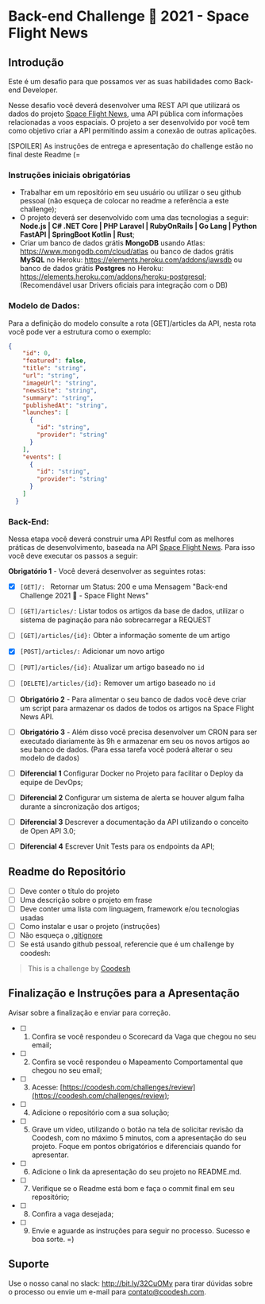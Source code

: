 # Back-end Challenge 🏅 2021 - Space Flight News

## Introdução

Este é um desafio para que possamos ver as suas habilidades como Back-end Developer.

Nesse desafio você deverá desenvolver uma REST API que utilizará os dados do projeto [Space Flight News](https://api.spaceflightnewsapi.net/v3/documentation), uma API pública com informações relacionadas a voos espaciais. O projeto a ser desenvolvido por você tem como objetivo criar a API permitindo assim a conexão de outras aplicações.

[SPOILER] As instruções de entrega e apresentação do challenge estão no final deste Readme (=

### Instruções iniciais obrigatórias

- Trabalhar em um repositório em seu usuário ou utilizar o seu github pessoal (não esqueça de colocar no readme a referência a este challenge);
- O projeto deverá ser desenvolvido com uma das tecnologias a seguir: **Node.js | C# .NET Core | PHP Laravel | RubyOnRails | Go Lang | Python FastAPI | SpringBoot Kotlin | Rust**;
- Criar um banco de dados grátis **MongoDB** usando Atlas: https://www.mongodb.com/cloud/atlas ou banco de dados grátis **MySQL** no Heroku: https://elements.heroku.com/addons/jawsdb ou banco de dados grátis **Postgres** no Heroku: https://elements.heroku.com/addons/heroku-postgresql; (Recomendável usar Drivers oficiais para integração com o DB)

### Modelo de Dados:

Para a definição do modelo consulte a rota [GET]/articles da API, nesta rota você pode ver a estrutura como o exemplo:

```json
{
    "id": 0,
    "featured": false,
    "title": "string",
    "url": "string",
    "imageUrl": "string",
    "newsSite": "string",
    "summary": "string",
    "publishedAt": "string",
    "launches": [
      {
        "id": "string",
        "provider": "string"
      }
    ],
    "events": [
      {
        "id": "string",
        "provider": "string"
      }
    ]
  }
```

### Back-End:

Nessa etapa você deverá construir uma API Restful com as melhores práticas de desenvolvimento, baseada na API [Space Flight News](https://api.spaceflightnewsapi.net/v3/documentation). Para isso você deve executar os passos a seguir:

**Obrigatório 1** - Você deverá desenvolver as seguintes rotas:

- [x] `[GET]/: ` Retornar um Status: 200 e uma Mensagem "Back-end Challenge 2021 🏅 - Space Flight News"
- [ ] `[GET]/articles/:`   Listar todos os artigos da base de dados, utilizar o sistema de paginação para não sobrecarregar a REQUEST
- [ ] `[GET]/articles/{id}:` Obter a informação somente de um artigo
- [x] `[POST]/articles/:` Adicionar um novo artigo
- [ ] `[PUT]/articles/{id}:` Atualizar um artigo baseado no `id`
- [ ] `[DELETE]/articles/{id}:` Remover um artigo baseado no `id`

- [ ] **Obrigatório 2** - Para alimentar o seu banco de dados você deve criar um script para armazenar os dados de todos os artigos na Space Flight News API.

- [ ] **Obrigatório 3** - Além disso você precisa desenvolver um CRON para ser executado diariamente às 9h e armazenar em seu os novos artigos ao seu banco de dados. (Para essa tarefa você poderá alterar o seu modelo de dados)

- [ ] **Diferencial 1** Configurar Docker no Projeto para facilitar o Deploy da equipe de DevOps;

- [ ] **Diferencial 2** Configurar um sistema de alerta se houver algum falha durante a sincronização dos artigos;

- [ ] **Diferencial 3** Descrever a documentação da API utilizando o conceito de Open API 3.0;

- [ ] **Diferencial 4** Escrever Unit Tests para os endpoints da API;

## Readme do Repositório

- [ ] Deve conter o título do projeto
- [ ] Uma descrição sobre o projeto em frase
- [ ] Deve conter uma lista com linguagem, framework e/ou tecnologias usadas
- [ ] Como instalar e usar o projeto (instruções)
- [ ] Não esqueça o [.gitignore](https://www.toptal.com/developers/gitignore)
- [ ] Se está usando github pessoal, referencie que é um challenge by coodesh:

>  This is a challenge by [Coodesh](https://coodesh.com/)

## Finalização e Instruções para a Apresentação

Avisar sobre a finalização e enviar para correção.

- [ ] 1. Confira se você respondeu o Scorecard da Vaga que chegou no seu email;
- [ ] 2. Confira se você respondeu o Mapeamento Comportamental que chegou no seu email;
- [ ] 3. Acesse: [https://coodesh.com/challenges/review](https://coodesh.com/challenges/review);
- [ ] 4. Adicione o repositório com a sua solução;
- [ ] 5. Grave um vídeo, utilizando o botão na tela de solicitar revisão da Coodesh, com no máximo 5 minutos, com a apresentação do seu projeto. Foque em pontos obrigatórios e diferenciais quando for apresentar.
- [ ] 6. Adicione o link da apresentação do seu projeto no README.md.
- [ ] 7. Verifique se o Readme está bom e faça o commit final em seu repositório;
- [ ] 8. Confira a vaga desejada;
- [ ] 9. Envie e aguarde as instruções para seguir no processo. Sucesso e boa sorte. =)

## Suporte

Use o nosso canal no slack: http://bit.ly/32CuOMy para tirar dúvidas sobre o processo ou envie um e-mail para contato@coodesh.com.



